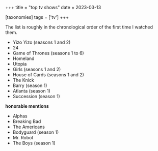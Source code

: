 +++
title = "top tv shows"
date = 2023-03-13

[taxonomies]
tags = ['tv']
+++

The list is roughly in the chronological order of the first time I
watched them.

- Yizo Yizo (seasons 1 and 2)
- 24
- Game of Thrones (seasons 1 to 6)
- Homeland
- Utopia
- Girls (seasons 1 and 2)
- House of Cards (seasons 1 and 2)
- The Knick
- Barry (season 1)
- Atlanta (season 1)
- Succession (season 1)

**honorable mentions**

- Alphas
- Breaking Bad
- The Americans
- Bodyguard (season 1)
- Mr. Robot
- The Boys (season 1)
